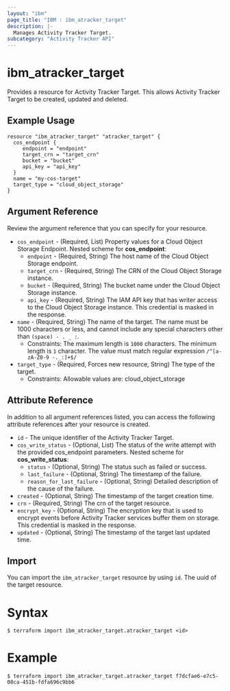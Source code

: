 ```yaml
---
layout: "ibm"
page_title: "IBM : ibm_atracker_target"
description: |-
  Manages Activity Tracker Target.
subcategory: "Activity Tracker API"
---
```


# ibm_atracker_target

Provides a resource for Activity Tracker Target. This allows Activity Tracker Target to be created, updated and deleted.

## Example Usage

```hcl
resource "ibm_atracker_target" "atracker_target" {
  cos_endpoint { 
     endpoint = "endpoint" 
     target_crn = "target_crn" 
     bucket = "bucket" 
     api_key = "api_key" 
  }
  name = "my-cos-target"
  target_type = "cloud_object_storage"
}
```

## Argument Reference

Review the argument reference that you can specify for your resource.

* `cos_endpoint` - (Required, List) Property values for a Cloud Object Storage Endpoint.
Nested scheme for **cos_endpoint**:
	* `endpoint` - (Required, String) The host name of the Cloud Object Storage endpoint.
	* `target_crn` - (Required, String) The CRN of the Cloud Object Storage instance.
	* `bucket` - (Required, String) The bucket name under the Cloud Object Storage instance.
	* `api_key` - (Required, String) The IAM API key that has writer access to the Cloud Object Storage instance. This credential is masked in the response.
* `name` - (Required, String) The name of the target. The name must be 1000 characters or less, and cannot include any special characters other than `(space) - . _ :`.
  * Constraints: The maximum length is `1000` characters. The minimum length is `1` character. The value must match regular expression `/^[a-zA-Z0-9 -._:]+$/`
* `target_type` - (Required, Forces new resource, String) The type of the target.
  * Constraints: Allowable values are: cloud_object_storage

## Attribute Reference

In addition to all argument references listed, you can access the following attribute references after your resource is created.

* `id` - The unique identifier of the Activity Tracker Target.
* `cos_write_status` - (Optional, List) The status of the write attempt with the provided cos_endpoint parameters.
Nested scheme for **cos_write_status**:
	* `status` - (Optional, String) The status such as failed or success.
	* `last_failure` - (Optional, String) The timestamp of the failure.
	* `reason_for_last_failure` - (Optional, String) Detailed description of the cause of the failure.
* `created` - (Optional, String) The timestamp of the target creation time.
* `crn` - (Required, String) The crn of the target resource.
* `encrypt_key` - (Optional, String) The encryption key that is used to encrypt events before Activity Tracker services buffer them on storage. This credential is masked in the response.
* `updated` - (Optional, String) The timestamp of the target last updated time.

## Import

You can import the `ibm_atracker_target` resource by using `id`. The uuid of the target resource.

# Syntax
```
$ terraform import ibm_atracker_target.atracker_target <id>
```

# Example
```
$ terraform import ibm_atracker_target.atracker_target f7dcfae6-e7c5-08ca-451b-fdfa696c9bb6
```
